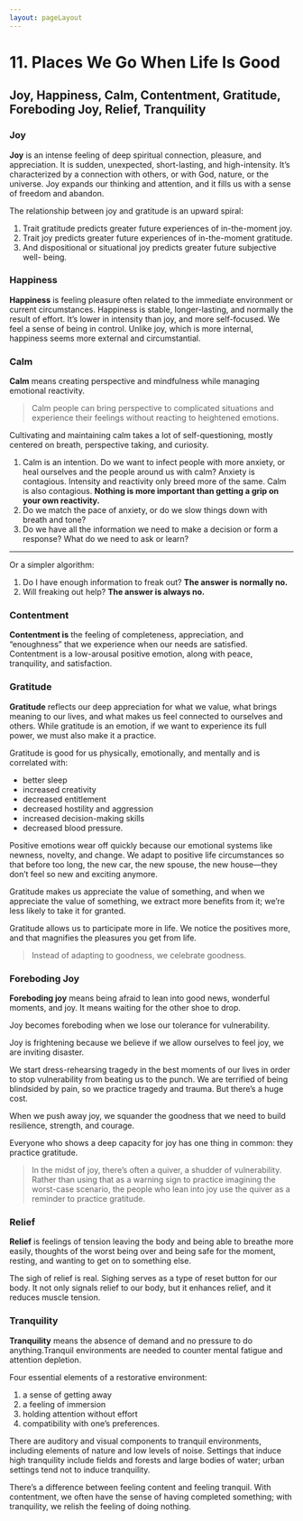 ```yaml
---
layout: pageLayout
---
```


# 11. Places We Go When Life Is Good

## Joy, Happiness, Calm, Contentment, Gratitude, Foreboding Joy, Relief, Tranquility

### Joy

**Joy** is an intense feeling of deep spiritual connection, pleasure, and appreciation. It is sudden, unexpected, short-lasting, and high-intensity. It’s characterized by a connection with others, or with God, nature, or the universe. Joy expands our thinking and attention, and it fills us with a sense of freedom and abandon.

The relationship between joy and gratitude is an upward spiral:

1. Trait gratitude predicts greater future experiences of in-the-moment joy.
2. Trait joy predicts greater future experiences of in-the-moment gratitude.
3. And dispositional or situational joy predicts greater future subjective well- being.

### Happiness

**Happiness** is feeling pleasure often related to the immediate environment or current circumstances. Happiness is stable, longer-lasting, and normally the result of effort. It’s lower in intensity than joy, and more self-focused. We feel a sense of being in control. Unlike joy, which is more internal, happiness seems more external and circumstantial.

### Calm

**Calm** means creating perspective and mindfulness while managing emotional reactivity.

> Calm people can bring perspective to complicated situations and experience their feelings without reacting to heightened emotions.

Cultivating and maintaining calm takes a lot of self-questioning, mostly centered on breath, perspective taking, and curiosity.

1. Calm is an intention. Do we want to infect people with more anxiety, or heal ourselves and the people around us with calm? Anxiety is contagious. Intensity and reactivity only breed more of the same. Calm is also contagious. **Nothing is more important than getting a grip on your own reactivity.**
2. Do we match the pace of anxiety, or do we slow things down with breath and tone?
3. Do we have all the information we need to make a decision or form a response? What do we need to ask or learn?

---

Or a simpler algorithm:

1. Do I have enough information to freak out? **The answer is normally no.**
2. Will freaking out help? **The answer is always no.**

### Contentment

**Contentment is** the feeling of completeness, appreciation, and “enoughness” that we experience when our needs are satisfied. Contentment is a low-arousal positive emotion, along with peace, tranquility, and satisfaction.

### Gratitude

**Gratitude** reflects our deep appreciation for what we value, what brings meaning to our lives, and what makes us feel connected to ourselves and others. While gratitude is an emotion, if we want to experience its full power, we must also make it a practice.

Gratitude is good for us physically, emotionally, and mentally and is correlated with:

- better sleep
- increased creativity
- decreased entitlement
- decreased hostility and aggression
- increased decision-making skills
- decreased blood pressure.

Positive emotions wear off quickly because our emotional systems like newness, novelty, and change. We adapt to positive life circumstances so that before too long, the new car, the new spouse, the new house—they don’t feel so new and exciting anymore.

Gratitude makes us appreciate the value of something, and when we appreciate the value of something, we extract more benefits from it; we’re less likely to take it for granted.

Gratitude allows us to participate more in life. We notice the positives more, and that magnifies the pleasures you get from life.

> Instead of adapting to goodness, we celebrate goodness.

### Foreboding Joy

**Foreboding joy** means being afraid to lean into good news, wonderful moments, and joy. It means waiting for the other shoe to drop.

Joy becomes foreboding when we lose our tolerance for vulnerability.

Joy is frightening because we believe if we allow ourselves to feel joy, we are inviting disaster.

We start dress-rehearsing tragedy in the best moments of our lives in order to stop vulnerability from beating us to the punch. We are terrified of being blindsided by pain, so we practice tragedy and trauma. But there’s a huge cost.

When we push away joy, we squander the goodness that we need to build resilience, strength, and courage.

Everyone who shows a deep capacity for joy has one thing in common: they practice gratitude.

> In the midst of joy, there’s often a quiver, a shudder of vulnerability. Rather than using that as a warning sign to practice imagining the worst-case scenario, the people who lean into joy use the quiver as a reminder to practice gratitude.

### Relief

**Relief** is feelings of tension leaving the body and being able to breathe more easily, thoughts of the worst being over and being safe for the moment, resting, and wanting to get on to something else.

The sigh of relief is real. Sighing serves as a type of reset button for our body. It not only signals relief to our body, but it enhances relief, and it reduces muscle tension.

### Tranquility

**Tranquility** means the absence of demand and no pressure to do anything.Tranquil environments are needed to counter mental fatigue and attention depletion.

Four essential elements of a restorative environment:

1. a sense of getting away
2. a feeling of immersion
3. holding attention without effort
4. compatibility with one’s preferences.

There are auditory and visual components to tranquil environments, including elements of nature and low levels of noise. Settings that induce high tranquility include fields and forests and large bodies of water; urban settings tend not to induce tranquility.

There’s a difference between feeling content and feeling tranquil. With contentment, we often have the sense of having completed something; with tranquility, we relish the feeling of doing nothing.
